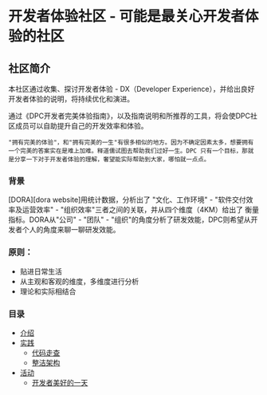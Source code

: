 # 开发者体验社区 - 可能是最关心开发者体验的社区
## 社区简介

本社区通过收集、探讨开发者体验 - DX（Developer Experience），并给出良好开发者体验的说明，将持续优化和演进。

通过《DPC开发者完美体验指南》，以及指南说明和所推荐的工具，将会使DPC社区成员可以自助提升自己的开发效率和体验。

`"拥有完美的体验"，和"拥有完美的一生"有很多相似的地方。因为不确定因素太多，想要拥有一个完美的答案实在是难上加难。释道儒试图去帮助我们过好一生。DPC
只有一个目标，那就是分享一下对于开发者体验的理解，奢望能实际帮助到大家，哪怕就一点点。`

### 背景

[DORA][dora website]用统计数据，分析出了 "文化、工作环境" - "软件交付效率及运营效率" - "组织效率"三者之间的关联，并从四个维度（4KM）给出了
衡量指标。DORA从"公司" - "团队" - "组织"的角度分析了研发效能，DPC则希望从开发者个人的角度来聊一聊研发效能。


### 原则：

* 贴进日常生活
* 从主观和客观的维度，多维度进行分析
* 理论和实际相结合

### 目录

- [介绍](spec.md)
- [实践](practices.md)
    - [代码走查](#代码回顾)
    - [整洁架构](clean-architecture-v1.md)
- [活动](weekly-catchup.md)
    - [开发者美好的一天](#美好的一天)
